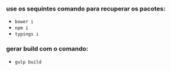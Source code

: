 ### use os sequintes comando para recuperar os pacotes:

* ``` bower i ```
* ``` npm i ```
* ``` typings i ```

### gerar build com o comando:

* ``` gulp build ```